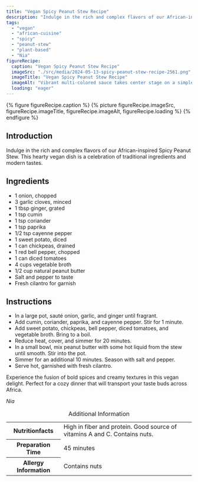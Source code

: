 ```yaml
---
title: "Vegan Spicy Peanut Stew Recipe"
description: "Indulge in the rich and complex flavors of our African-inspired Spicy Peanut Stew. This hearty vegan dish is a celebration of traditional ingredients and modern tastes."
tags:
  - "vegan"
  - "african-cuisine"
  - "spicy"
  - "peanut-stew"
  - "plant-based"
  - "Nia"
figureRecipe: 
  caption: "Vegan Spicy Peanut Stew Recipe"
  imageSrc: "./src/media/2024-05-13-spicy-peanut-stew-recipe-2561.png"
  imageTitle: "Vegan Spicy Peanut Stew Recipe"
  imageAlt: "Vibrant multi-colored sauce takes center stage on a simple table, accompanied by a small serving of vegan spicy peanut stew, evoking warm African-inspired meal vibes."
  loading: "eager"
---
```


{% figure figureRecipe.caption %}
{% picture figureRecipe.imageSrc, figureRecipe.imageTitle, figureRecipe.imageAlt, figureRecipe.loading %}
{% endfigure %}

## Introduction

Indulge in the rich and complex flavors of our African-inspired Spicy Peanut Stew. This hearty vegan dish is a celebration of traditional ingredients and modern tastes.

## Ingredients

- 1 onion, chopped
- 3 garlic cloves, minced
- 1 tbsp ginger, grated
- 1 tsp cumin
- 1 tsp coriander
- 1 tsp paprika
- 1/2 tsp cayenne pepper
- 1 sweet potato, diced
- 1 can chickpeas, drained
- 1 red bell pepper, chopped
- 1 can diced tomatoes
- 4 cups vegetable broth
- 1/2 cup natural peanut butter
- Salt and pepper to taste
- Fresh cilantro for garnish

## Instructions

- In a large pot, sauté onion, garlic, and ginger until fragrant.
- Add cumin, coriander, paprika, and cayenne pepper. Stir for 1 minute.
- Add sweet potato, chickpeas, bell pepper, diced tomatoes, and vegetable broth. Bring to a boil.
- Reduce heat, cover, and simmer for 20 minutes.
- In a small bowl, mix peanut butter with some hot liquid from the stew until smooth. Stir into the pot.
- Simmer for an additional 10 minutes. Season with salt and pepper.
- Serve hot, garnished with fresh cilantro.

Experience the fusion of bold spices and creamy textures in this vegan delight. Perfect for a cozy dinner that will transport your taste buds across Africa.

*Nia*

<table><caption class='sr-only'>Additional Information</caption><tr><th>Nutritionfacts</th><td>High in fiber and protein. Good source of vitamins A and C. Contains nuts.&nbsp;</td></tr><tr><th>Preparation Time</th><td>45 minutes&nbsp;</td></tr><tr><th>Allergy Information</th><td>Contains nuts&nbsp;</td></tr></table>

